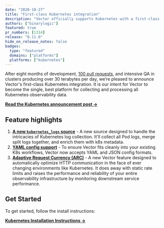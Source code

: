 ```yaml
---
date: "2020-10-27"
title: "First-class Kubernetes integration"
description: "Vector officially supports Kubernetes with a first-class integration."
authors: ["binarylogic"]
featured: true
pr_numbers: [1314]
release: "0.11.0"
hide_on_release_notes: false
badges:
  type: "featured"
  domains: ["platforms"]
  platforms: ["kubernetes"]
---
```


After eight months of development, [100 pull requests][kubernetes_pull_requests],
and intensive QA in clusters producing over 30 terabytes per day, we’re pleased
to announce Vector's first-class Kubernetes integration. It is our intent for
Vector to become the single, best platform for collecting and processing all
Kubernetes observability data.

[**Read the Kubernetes announcement post →**][announcement_post]

## Feature highlights

1.  [**A new `kubernetes_logs` source**][kubernetes_logs_source] - A new source
    designed to handle the intricacies of Kubernetes log collection. It'll
    collect all Pod logs, merge split logs together, and enrich them with k8s
    metadata.
2.  [**YAML config support**][config_formats_highlight] -
    To ensure Vector fits cleanly into your existing K8s workflows, Vector now
    accepts YAML and JSON config formats.
3.  [**Adaptive Request Currency (ARC)**][adaptive_concurrency_post] -
    A new Vector feature designed to automatically optimize HTTP communication
    in the face of ever changing environments like Kubernetes. It does away with
    static rate limits and raises the performance and reliability of your entire
    observability infrastructure by monitoring downstream service performance.

## Get Started

To get started, follow the install instructions:

[**Kubernetes Installation Instructions →**][installation_docs]

[adaptive_concurrency_post]: /blog/adaptive-request-concurrency/
[config_formats_highlight]: /highlights/2020-11-25-json-yaml-config-formats/
[announcement_post]: /blog/kubernetes-integration/
[installation_docs]: /docs/setup/installation/platforms/kubernetes/
[kubernetes_logs_source]: /docs/reference/configuration/sources/kubernetes_logs/
[kubernetes_pull_requests]: https://github.com/vectordotdev/vector/pulls?q=is%3Apr+sort%3Aupdated-desc+kubernetes+is%3Aclosed
